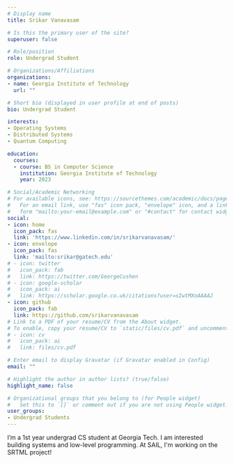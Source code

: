 ```yaml
---
# Display name
title: Srikar Vanavasam

# Is this the primary user of the site?
superuser: false

# Role/position
role: Undergrad Student

# Organizations/Affiliations
organizations:
- name: Georgia Institute of Technology
  url: ""

# Short bio (displayed in user profile at end of posts)
bio: Undergrad Student

interests:
- Operating Systems
- Distributed Systems
- Quantum Computing

education:
  courses:
  - course: BS in Computer Science
    institution: Georgia Institute of Technology
    year: 2023

# Social/Academic Networking
# For available icons, see: https://sourcethemes.com/academic/docs/page-builder/#icons
#   For an email link, use "fas" icon pack, "envelope" icon, and a link in the
#   form "mailto:your-email@example.com" or "#contact" for contact widget.
social:
- icon: home
  icon_pack: fas
  link: 'https://www.linkedin.com/in/srikarvanavasam/'
- icon: envelope
  icon_pack: fas
  link: 'mailto:srikar@gatech.edu'
# - icon: twitter
#   icon_pack: fab
#   link: https://twitter.com/GeorgeCushen
# - icon: google-scholar
#   icon_pack: ai
#   link: https://scholar.google.co.uk/citations?user=sIwtMXoAAAAJ
- icon: github
  icon_pack: fab
  link: https://github.com/srikarvanavasam
# Link to a PDF of your resume/CV from the About widget.
# To enable, copy your resume/CV to `static/files/cv.pdf` and uncomment the lines below.
# - icon: cv
#   icon_pack: ai
#   link: files/cv.pdf

# Enter email to display Gravatar (if Gravatar enabled in Config)
email: ""

# Highlight the author in author lists? (true/false)
highlight_name: false

# Organizational groups that you belong to (for People widget)
#   Set this to `[]` or comment out if you are not using People widget.
user_groups:
- Undergrad Students
---
```


I’m a 1st year undergrad CS student at Georgia Tech. I am interested building systems and low-level programming. At SAIL, I'm working on the SRTML project!